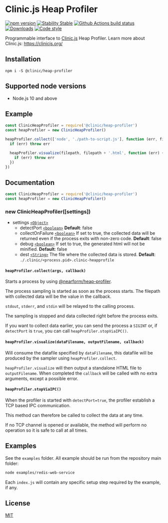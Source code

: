 # Clinic.js Heap Profiler

[![npm version][npm-version]][npm-url] [![Stability Stable][stability-stable]][stability-docs] [![Github Actions build status][actions-status]][actions-url]
[![Downloads][npm-downloads]][npm-url] [![Code style][lint-standard]][lint-standard-url]

Programmable interface to [Clinic.js][clinic-url] Heap Profiler. Learn more about Clinic.js: https://clinicjs.org/

## Installation

```console
npm i -S @clinic/heap-profiler
```

## Supported node versions

- Node.js 10 and above

## Example

```js
const ClinicHeapProfiler = require('@clinic/heap-profiler')
const heapProfiler = new ClinicHeapProfiler()

heapProfiler.collect(['node', './path-to-script.js'], function (err, filepath) {
  if (err) throw err

  heapProfiler.visualize(filepath, filepath + '.html', function (err) {
    if (err) throw err
  })
})
```

## Documentation

```js
const ClinicHeapProfiler = require('@clinic/heap-profiler')
const heapProfiler = new ClinicHeapProfiler()
```

### new ClinicHeapProfiler([settings])

- settings [`<Object>`][]
  - detectPort [`<boolean>`][] **Default**: false
  - collectOnFailure [`<boolean>`][] If set to true, the collected data will be returned even if the process exits with non-zero code.
    **Default**: false
  - debug [`<boolean>`][] If set to true, the generated html will not be minified.
    **Default**: false
  - dest [`<String>`][] The file where the collected data is stored.
    **Default**: `./.clinic/<process.pid>.clinic-heapprofile`

#### `heapProfiler.collect(args, callback)`

Starts a process by using [@nearform/heap-profiler](https://github.com/nearform/heap-profiler).

The process sampling is started as soon as the process starts. The filepath with collected data will be the value in the callback.

`stdout`, `stderr`, and `stdin` will be relayed to the calling process.

The sampling is stopped and data collected right before the process exits.

If you want to collect data earlier, you can send the process a `SIGINT` or, if `detectPort` is `true`, you can call `heapProfiler.stopViaIPC()`.

#### `heapProfiler.visualize(dataFilename, outputFilename, callback)`

Will consume the datafile specified by `dataFilename`, this datafile will be
produced by the sampler using `heapProfiler.collect`.

`heapProfiler.visualize` will then output a standalone HTML file to `outputFilename`.
When completed the `callback` will be called with no extra arguments, except a
possible error.

#### `heapProfiler.stopViaIPC()`

When the profiler is started with `detectPort=true`, the profiler establish a TCP based IPC communication.

This method can therefore be called to collect the data at any time.

If no TCP channel is opened or available, the method will perform no operation so it is safe to call at all times.

## Examples

See the `examples` folder. All example should be run from the repository main folder:

```sh
node examples/redis-web-service
```

Each `index.js` will contain any specific setup step required by the example, if any.

## License

[MIT](LICENSE)

[stability-stable]: https://img.shields.io/badge/stability-stable-green.svg?style=flat-square
[stability-docs]: https://nodejs.org/api/documentation.html#documentation_stability_index
[npm-version]: https://img.shields.io/npm/v/@clinic/heap-profiler.svg?style=flat-square
[npm-url]: https://www.npmjs.org/@clinic/heap-profiler
[npm-downloads]: http://img.shields.io/npm/dm/@clinic/heap-profiler.svg?style=flat-square
[lint-standard]: https://img.shields.io/badge/code%20style-standard-brightgreen.svg?style=flat-square
[lint-standard-url]: https://github.com/feross/standard
[clinic-url]: https://github.com/clinicjs/node-clinic
[`<object>`]: https://developer.mozilla.org/en-US/docs/Web/JavaScript/Reference/Global_Objects/Object
[`<number>`]: https://developer.mozilla.org/en-US/docs/Web/JavaScript/Reference/Global_Objects/Number
[`<boolean>`]: https://developer.mozilla.org/en-US/docs/Web/JavaScript/Data_structures#Boolean_type
[`<string>`]: https://developer.mozilla.org/en-US/docs/Web/JavaScript/Reference/Global_Objects/String
[actions-status]: https://github.com/clinicjs/node-clinic-flame/workflows/CI/badge.svg
[actions-url]: https://github.com/clinicjs/node-clinic-flame/actions
